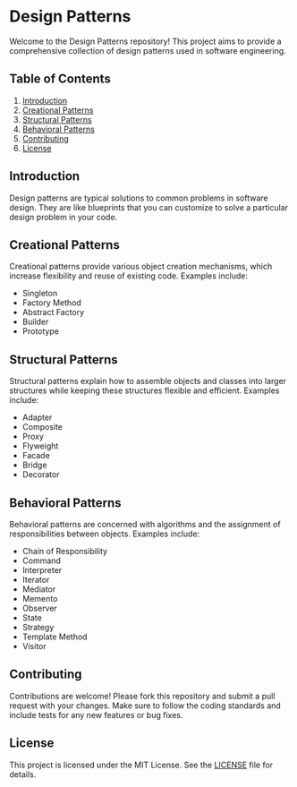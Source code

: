 # Design Patterns

Welcome to the Design Patterns repository! This project aims to provide a comprehensive collection of design patterns used in software engineering.

## Table of Contents

1. [Introduction](#introduction)
2. [Creational Patterns](#creational-patterns)
3. [Structural Patterns](#structural-patterns)
4. [Behavioral Patterns](#behavioral-patterns)
5. [Contributing](#contributing)
6. [License](#license)

## Introduction

Design patterns are typical solutions to common problems in software design. They are like blueprints that you can customize to solve a particular design problem in your code.

## Creational Patterns

Creational patterns provide various object creation mechanisms, which increase flexibility and reuse of existing code. Examples include:
- Singleton
- Factory Method
- Abstract Factory
- Builder
- Prototype

## Structural Patterns

Structural patterns explain how to assemble objects and classes into larger structures while keeping these structures flexible and efficient. Examples include:
- Adapter
- Composite
- Proxy
- Flyweight
- Facade
- Bridge
- Decorator

## Behavioral Patterns

Behavioral patterns are concerned with algorithms and the assignment of responsibilities between objects. Examples include:
- Chain of Responsibility
- Command
- Interpreter
- Iterator
- Mediator
- Memento
- Observer
- State
- Strategy
- Template Method
- Visitor

## Contributing

Contributions are welcome! Please fork this repository and submit a pull request with your changes. Make sure to follow the coding standards and include tests for any new features or bug fixes.

## License

This project is licensed under the MIT License. See the [LICENSE](LICENSE) file for details.